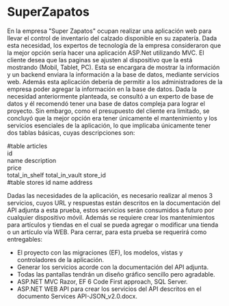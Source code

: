 # SuperZapatos
En la empresa "Super Zapatos" ocupan realizar una aplicación web para llevar el control de inventario del calzado disponible en su zapatería. Dada esta necesidad, los expertos de tecnología de la empresa consideraron que la mejor opción sería hacer una aplicación ASP.Net utilizando MVC. El cliente desea que las paginas se ajusten al dispositivo que la está mostrando (Mobil, Tablet, PC). Esta se encargara de mostrar la información y un backend enviara la información a la base de datos, mediante servicios web. Además esta aplicación debería de permitir a los administradores de la empresa poder agregar la información en la base de datos.
Dada la necesidad anteriormente planteada, se consultó a un experto de base de datos y él recomendó tener una base de datos compleja para lograr el proyecto. Sin embargo, como el presupuesto del cliente era limitado, se concluyó que la mejor opción era tener únicamente el mantenimiento y los servicios esenciales de la aplicación, lo que implicaba únicamente tener dos tablas básicas, cuyas descripciones son:

#table articles      
id                  
name
description         
price               
total_in_shelf
total_in_vault
store_id	
#table stores
id
name
address


Dadas las necesidades de la aplicación, es necesario realizar al menos 3 servicios, cuyos URL y respuestas están descritos en la documentación del API adjunta a esta prueba, estos servicios serán consumidos a futuro por cualquier dispositivo móvil. Además se requiere crear los mantenimientos para artículos y tiendas en el cual se pueda agregar o modificar una tienda o un artículo vía WEB.
Para cerrar, para esta prueba se requerirá como entregables:
- El proyecto con las migraciones (EF), los modelos, vistas y controladores de la aplicación.
- Generar los servicios acorde con la documentación del API adjunta.
- Todas las pantallas tendrán un diseño gráfico sencillo pero agradable.
- ASP.NET MVC Razor, EF 6 Code First approach, SQL Server.
- ASP.NET WEB API para crear los servicios del API descritos en el documento Services API-JSON_v2.0.docx.

